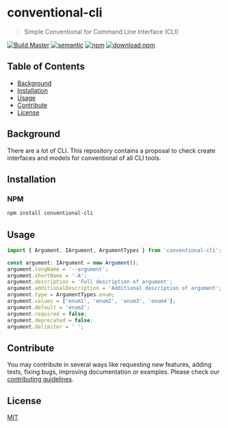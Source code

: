 # conventional-cli

> Simple Conventional for Command Line Interface (CLI)

[![Build Master](https://travis-ci.com/svoboda-rabstvo/conventional-cli.svg?branch=master)](https://travis-ci.com/svoboda-rabstvo/conventional-cli)
[![semantic](https://img.shields.io/badge/%20%20%F0%9F%93%A6%F0%9F%9A%80-semantic--release-e10079.svg)](https://github.com/semantic-release/semantic-release)
[![npm](https://img.shields.io/npm/v/conventional-cli.svg)](https://www.npmjs.com/package/conventional-cli)
[![download npm](https://img.shields.io/npm/dm/conventional-cli.svg)](https://www.npmjs.com/package/conventional-cli)

## Table of Contents

- [Background](#background)
- [Installation](#installation)
- [Usage](#usage)
- [Contribute](#contribute)
- [License](#license)

## Background

There are a lot of CLI. This repository contains a proposal to check create interfaces and models for conventional of all CLI tools.

## Installation

### NPM

```bash
npm install conventional-cli
```

## Usage

```typescript
import { Argument, IArgument, ArgumentTypes } from 'conventional-cli';

const argument: IArgument = new Argument();
argument.longName = '--argument';
argument.shortName = '-A';
argument.description = 'Full description of argument';
argument.additionalDescription = 'Additional description of argument';
argument.type = ArgumentTypes.enum;
argument.values = ['enum1', 'enum2', 'enum3', 'enum4'];
argument.default = 'enum2';
argument.required = false;
argument.deprecated = false;
argument.delimiter = ' ';
```

## Contribute

You may contribute in several ways like requesting new features,
adding tests, fixing bugs, improving documentation or examples.
Please check our [contributing guidelines][contributing].

## License

[MIT][license-url]

[conventional-cli]: https://github.com/ngx-translate/core
[travis-shield]: https://img.shields.io/travis/svoboda-rabstvo/conventional-cli/master.svg
[travis-url]: https://travis-ci.com/svoboda-rabstvo/conventional-cli/branches
[semantic-shield]: https://img.shields.io/badge/%20%20%F0%9F%93%A6%F0%9F%9A%80-semantic--release-e10079.svg
[semantic-url]: https://github.com/semantic-release/semantic-release
[npm-shield]: https://img.shields.io/npm/v/svoboda-rabstvo/conventional-cli.svg
[npm-url]: https://www.npmjs.com/package/conventional-cli
[npm]: https://www.npmjs.com
[node-js]: https://nodejs.org
[github-shield]: https://img.shields.io/github/release/svoboda-rabstvo/conventional-cli.svg?label=github
[github-url]: https://github.com/svoboda-rabstvo/conventional-cli
[github-release-url]: https://github.com/svoboda-rabstvo/conventional-cli/releases
[github-pages-url]: https://svoboda-rabstvo.github.io/conventional-cli/
[schema-url]: http://json-schema.org/
[web-url]: https://schema.linterhub.com
[doc-url]: https://github.com/svoboda-rabstvo/conventional-cli/blob/develop/doc
[license-url]: https://github.com/svoboda-rabstvo/conventional-cli/blob/develop/LICENSE.md
[contributing]: https://github.com/svoboda-rabstvo/conventional-cli/blob/develop/.github/CONTRIBUTING.md
